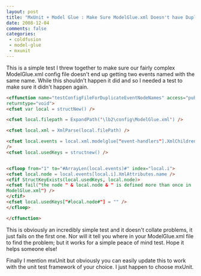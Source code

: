 ```yaml
---
layout: post
title: "MxUnit + Model Glue : Make Sure ModelGlue.xml Doesn't have Duplicate Events"
date: 2008-12-04
comments: false
categories:
 - coldfusion
 - model-glue
 - mxunit
---
```

This is a simple test I threw together to make sure our fairly complex
ModelGlue.xml config file doesn't end up getting two events named with the
same name. While this shouldn't happen it did and so I needed a test to make
sure it didn't happen again.


```html
<cffunction name="testConfigFileForDuplicateEventNodeNames" access="public"
returntype="void">
<cfset var local = structNew() />

<cfset local.filepath = ExpandPath('\lb2\config\ModelGlue.xml') />

<cfset local.xml = XmlParse(local.filePath) />

<cfset local.events = local.xml.modelglue["event-handlers"].XmlChildren
/>
<cfset local.usedKeys = structnew() />


<cfloop from="1" to="#ArrayLen(local.events)#" index="local.i">
<cfset local.node = local.events[local.i].XmlAttributes.name />
<cfif StructKeyExists(local.usedKeys, local.node)>
<cfset fail("the node " & local.node & " is defined more than once in
ModelGlue.xml") />
</cfif>
<cfset local.usedKeys["#local.node#"] = "" />
</cfloop>

</cffunction>

```


This is obviously an incredibly simple test and it doesn't collate problems,
it just fails on the first one. Nor will it tell you where in your
ModelGlue.xml file to find the problem; but it works for a simple peace of
mind test. Hope it helps someone else!

Finally I mention mxUnit but obviously you can easily update this to work with
the unit test framework of your choice. I just happen to choose mxUnit.

